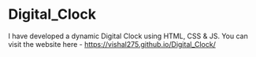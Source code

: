 # Digital_Clock
I have developed a dynamic Digital Clock using HTML, CSS &amp; JS. You can visit the website here - https://vishal275.github.io/Digital_Clock/
